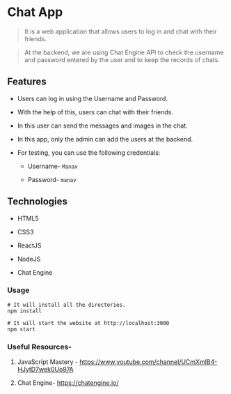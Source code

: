 # Chat App

> It is a web application that allows users to log in and chat with their friends.

> At the backend, we are using Chat Engine API to check the username and password entered by the user and to keep the records of chats. 

## Features

- Users can log in using the Username and Password.

- With the help of this, users can chat with their friends.

- In this user can send the messages and images in the chat.

- In this app, only the admin can add the users at the backend.

- For testing, you can use the following credentials:
    - Username- ```Manav```
  
    - Password- ```manav```

## Technologies

- HTML5

- CSS3

- ReactJS

- NodeJS

- Chat Engine

### Usage

```
# It will install all the directories.
npm install

# It will start the website at http://localhost:3000
npm start 

```

### Useful Resources-

1. JavaScript Mastery - https://www.youtube.com/channel/UCmXmlB4-HJytD7wek0Uo97A

2. Chat Engine- https://chatengine.io/
